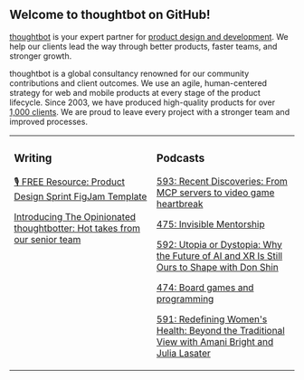 ## Welcome to thoughtbot on GitHub!

[thoughtbot][1] is your expert partner for [product design and development][2].
We help our clients lead the way through better products, faster teams, and stronger growth.

thoughtbot is a global consultancy renowned for our community contributions and
client outcomes. We use an agile, human-centered strategy for web and mobile
products at every stage of the product lifecycle. Since 2003, we have produced
high-quality products for over [1,000 clients][3]. We are proud to leave every
project with a stronger team and improved processes.

<table><tr><td valign="top" width="50%">

### Writing

<!-- blog starts -->
[🎙️ FREE Resource: Product Design Sprint FigJam Template](https://feed.thoughtbot.com/link/24077/17173309/free-resource-product-design-sprint-figjam-template)

[Introducing The Opinionated thoughtbotter: Hot takes from our senior team](https://feed.thoughtbot.com/link/24077/17169329/introducing-the-opinionated-thoughtbotter-hot-takes-from-our-senior-team)

<!-- blog ends -->
</td><td valign="top" width="50%">

### Podcasts

<!-- podcasts starts -->
[593: Recent Discoveries: From MCP servers to video game heartbreak](https://podcast.thoughtbot.com/593)

[475: Invisible Mentorship](https://bikeshed.thoughtbot.com/475)

[592: Utopia or Dystopia: Why the Future of AI and XR Is Still Ours to Shape with Don Shin](https://podcast.thoughtbot.com/592)

[474: Board games and programming](https://bikeshed.thoughtbot.com/474)

[591: Redefining Women's Health: Beyond the Traditional View with Amani Bright and Julia Lasater](https://podcast.thoughtbot.com/591)

<!-- podcasts ends -->
</td></tr></table>

[1]: https://thoughtbot.com
[2]: https://thoughtbot.com/services
[3]: https://thoughtbot.com/case-studies

